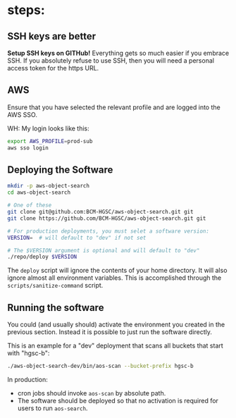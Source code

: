 # steps:

## SSH keys are better

**Setup SSH keys on GITHub!** Everything gets so much easier if you embrace SSH.
If you absolutely refuse to use SSH, then you will need a personal access token for the https URL.

## AWS

Ensure that you have selected the relevant profile and are logged into the AWS SSO.

WH: My login looks like this:

```bash
export AWS_PROFILE=prod-sub
aws sso login
```

## Deploying the Software

```bash
mkdir -p aws-object-search
cd aws-object-search

# One of these
git clone git@github.com:BCM-HGSC/aws-object-search.git git
git clone https://github.com/BCM-HGSC/aws-object-search.git git

# For production deployments, you must selet a software version:
VERSION=  # will default to "dev" if not set

# The $VERSION argument is optional and will default to "dev"
./repo/deploy $VERSION
```

The `deploy` script will ignore the contents of your home directory.
It will also ignore almost all environment variables.
This is accomplished through the `scripts/sanitize-command` script.

## Running the software

You could (and usually should) activate the environment you created in the previous section.
Instead it is possible to just run the software directly.

This is an example for a "dev" deployment that scans all buckets that start with "hgsc-b":

```bash
./aws-object-search-dev/bin/aos-scan --bucket-prefix hgsc-b
```

In production:

- cron jobs should invoke `aos-scan` by absolute path.
- The software should be deployed so that no activation is required for users to run `aos-search`.
